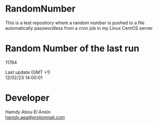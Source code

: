 # RandomNumber    
This is a test repository where a random number is pushed to a file automatically passwordless from a cron job in my Linux CentOS server    
# Random Number of the last run   
11784
      
Last update (GMT +1)    
12/02/23 14:00:01
# Developer    
Hamdy Abou El Anein   
hamdy.aea@protonmail.com
